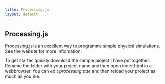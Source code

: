 ```yaml
---
title: Processing.js
layout: default
---
```

## Processing.js
[Processing.js](http://processingjs.org/) is an excellent way to programme simple physical simulations. See the website for more information.

To get started quickly download the sample project I have put together. Rename the folder with your project name and then open index.html in a webbrowser. You can edit *processing.pde* and then reload your project as much as you like.
